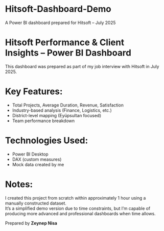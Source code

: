 # Hitsoft-Dashboard-Demo
A Power BI dashboard prepared for Hitsoft – July 2025

# Hitsoft Performance & Client Insights – Power BI Dashboard

This dashboard was prepared as part of my job interview with Hitsoft in July 2025.

 # Key Features:
- Total Projects, Average Duration, Revenue, Satisfaction
- Industry-based analysis (Finance, Logistics, etc.)
- District-level mapping (Eyüpsultan focused)
- Team performance breakdown

 # Technologies Used:
- Power BI Desktop
- DAX (custom measures)
- Mock data created by me

# Notes:
I created this project from scratch within approximately 1 hour using a manually constructed dataset.  
It’s a simplified demo version due to time constraints, but I’m capable of producing more advanced and professional dashboards when time allows.

Prepared by **Zeynep Nisa**
